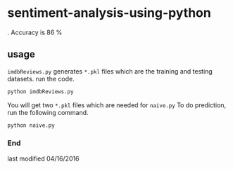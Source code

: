 # sentiment-analysis-using-python
.
Accuracy is 86 %

## usage
`imdbReviews.py` generates `*.pkl` files which are the training and testing datasets.
run the code.
```bash
python imdbReviews.py
```

You will get two `*.pkl` files which are needed for `naive.py`
To do prediction, run the following command.
```bash
python naive.py
```


### End
last modified 04/16/2016
